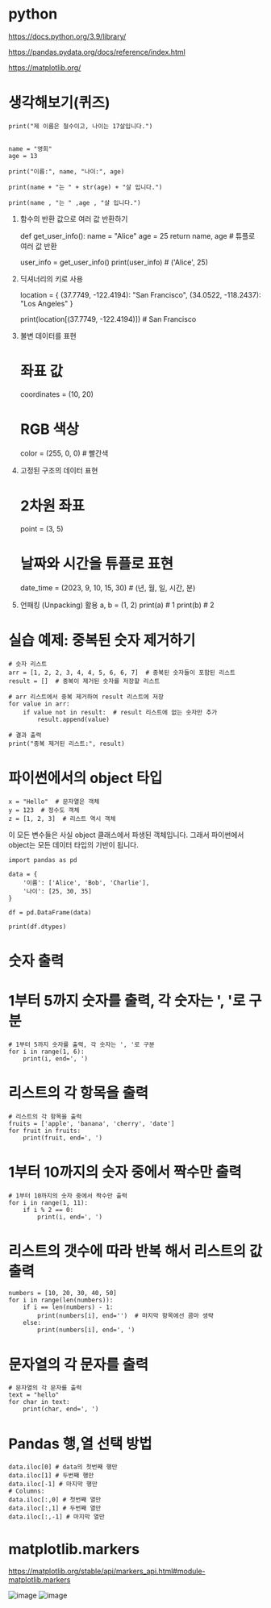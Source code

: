 # python

https://docs.python.org/3.9/library/

https://pandas.pydata.org/docs/reference/index.html

https://matplotlib.org/


# 생각해보기(퀴즈)

	print("제 이름은 철수이고, 나이는 17살입니다.")
	
	
	name = "영희"
	age = 13
	
	print("이름:", name, "나이:", age)
	
	print(name + "는 " + str(age) + "살 입니다.")
	
	print(name , "는 " ,age , "살 입니다.")

1. 함수의 반환 값으로 여러 값 반환하기

	def get_user_info():
	    name = "Alice"
	    age = 25
	    return name, age  # 튜플로 여러 값 반환
	
	user_info = get_user_info()
	print(user_info)  # ('Alice', 25)

2. 딕셔너리의 키로 사용

	location = {
	    (37.7749, -122.4194): "San Francisco",
	    (34.0522, -118.2437): "Los Angeles"
	}
	
	print(location[(37.7749, -122.4194)])  # San Francisco

3. 불변 데이터를 표현
	# 좌표 값
	coordinates = (10, 20)
	
	# RGB 색상
	color = (255, 0, 0)  # 빨간색

5. 고정된 구조의 데이터 표현
	# 2차원 좌표
	point = (3, 5)
	
	# 날짜와 시간을 튜플로 표현
	date_time = (2023, 9, 10, 15, 30)  # (년, 월, 일, 시간, 분)

5. 언패킹 (Unpacking) 활용
	a, b = (1, 2)
	print(a)  # 1
	print(b)  # 2


# 실습 예제: 중복된 숫자 제거하기

	# 숫자 리스트
	arr = [1, 2, 2, 3, 4, 4, 5, 6, 6, 7]  # 중복된 숫자들이 포함된 리스트
	result = []  # 중복이 제거된 숫자를 저장할 리스트
	
	# arr 리스트에서 중복 제거하여 result 리스트에 저장
	for value in arr:
	    if value not in result:  # result 리스트에 없는 숫자만 추가
	        result.append(value)
	
	# 결과 출력
	print("중복 제거된 리스트:", result)

# 파이썬에서의 object 타입
	x = "Hello"  # 문자열은 객체
	y = 123  # 정수도 객체
	z = [1, 2, 3]  # 리스트 역시 객체

이 모든 변수들은 사실 object 클래스에서 파생된 객체입니다. 그래서 파이썬에서 object는 모든 데이터 타입의 기반이 됩니다.

	import pandas as pd
	
	data = {
	    '이름': ['Alice', 'Bob', 'Charlie'],
	    '나이': [25, 30, 35]
	}
	
	df = pd.DataFrame(data)
	
	print(df.dtypes)


# 숫자 출력

# 1부터 5까지 숫자를 출력, 각 숫자는 ', '로 구분
	# 1부터 5까지 숫자를 출력, 각 숫자는 ', '로 구분
	for i in range(1, 6):
	    print(i, end=', ')
# 리스트의 각 항목을 출력
	# 리스트의 각 항목을 출력
	fruits = ['apple', 'banana', 'cherry', 'date']
	for fruit in fruits:
	    print(fruit, end=', ')
# 1부터 10까지의 숫자 중에서 짝수만 출력
	# 1부터 10까지의 숫자 중에서 짝수만 출력
	for i in range(1, 11):
	    if i % 2 == 0:
	        print(i, end=', ')
# 리스트의 갯수에 따라 반복 해서 리스트의 값 출력
	numbers = [10, 20, 30, 40, 50]
	for i in range(len(numbers)):
	    if i == len(numbers) - 1:
	        print(numbers[i], end='')  # 마지막 항목에선 콤마 생략
	    else:
	        print(numbers[i], end=', ')
# 문자열의 각 문자를 출력
	# 문자열의 각 문자를 출력
	text = "hello"
	for char in text:
	    print(char, end=', ')


# Pandas 행,열 선택 방법
	data.iloc[0] # data의 첫번째 행만
	data.iloc[1] # 두번째 행만
	data.iloc[-1] # 마지막 행만
	# Columns:
	data.iloc[:,0] # 첫번째 열만
	data.iloc[:,1] # 두번째 열만
	data.iloc[:,-1] # 마지막 열만

 
# matplotlib.markers
https://matplotlib.org/stable/api/markers_api.html#module-matplotlib.markers

![image](https://github.com/user-attachments/assets/6a400a6f-32ae-40d1-8490-86c75cd5c35b)
![image](https://github.com/user-attachments/assets/8df3025e-49b8-4876-b996-b76a6f155f01)


